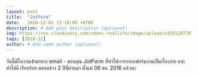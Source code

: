 ```yaml
---
layout: post
title:  "JotForm"
date:   2018-12-01 13:10:08 +0700
description: # Add post description (optional)
img: https://res.cloudinary.com/sdees-reallife/image/upload/v1555207707/Screenshot_from_2019-04-14_09-06-54.png # Add image post (optional)
tags: [2018-12]
author: # Add name author (optional)
---
```

วันนี้มีใบงานเข้ามาทาง email - ขอบคุณ JotForm ที่ทำให้การกรอกฟอร์มงานเป็นเรื่องง่าย และทำได้ดี เรียบร้อย ตลอดช่วง 2 ปีที่ผ่านมา ตั้งแต่ 06 ธค. 2016 แล้วนะ
